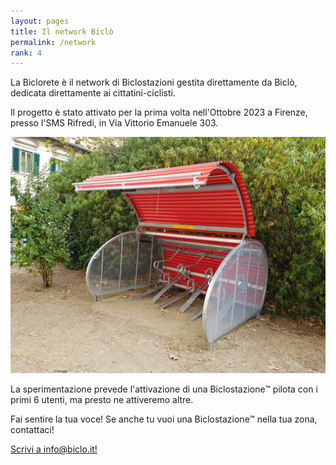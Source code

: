 ```yaml
---
layout: pages
title: Il network Biclò
permalink: /network
rank: 4
---
```


La Biclorete è il network di Biclostazioni gestita direttamente da Biclò, dedicata direttamente ai cittatini-ciclisti.

Il progetto è stato attivato per la prima volta nell'Ottobre 2023 a Firenze, presso l'SMS Rifredi, in Via Vittorio Emanuele 303.

<img class="mt-5 mb-5 img-fluid" src="res/img/biclostazione-smsrifredi-1.jpg">

La sperimentazione prevede l'attivazione di una Biclostazione™ pilota con i primi 6 utenti, ma presto ne attiveremo altre. 




Fai sentire la tua voce! Se anche tu vuoi una Biclostazione™ nella tua zona, contattaci!

<p class="text-center"> <a href="mailto:info@biclo.it!" target="_blank" class="btn btn-lg btn-secondary fw-bold border-white bg-white">Scrivi a info@biclo.it!</a> </p>
